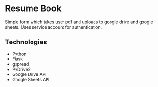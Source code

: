 # Resume Book

Simple form which takes user pdf and uploads to google drive and google sheets. Uses service account for authentication.

## Technologies

 - Python
 - Flask
 - gspread
 - PyDrive2
 - Google Drive API
 - Google Sheets API